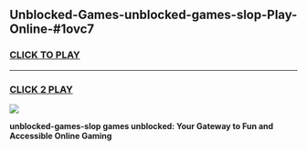 
## Unblocked-Games-unblocked-games-slop-Play-Online-#1ovc7
<h3>
<a href="https://premium.freeplayer.one?title=unblocked-games-slop&ref=27F">CLICK TO PLAY</a></h3>
<hr>

<h3>
<a href="https://premium.freeplayer.one?title=unblocked-games-slop&ref=27F">CLICK 2 PLAY</a>
  
</h3>

<a href="https://premium.freeplayer.one?title=unblocked-games-slop&ref=27F"><img src="https://clearcache.store/games.png"></a>


**unblocked-games-slop games unblocked: Your Gateway to Fun and Accessible Online Gaming**
